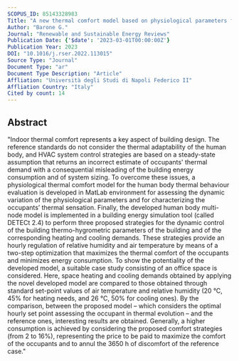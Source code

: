 ```yaml
---
SCOPUS_ID: 85143328983
Title: "A new thermal comfort model based on physiological parameters for the smart design and control of energy-efficient HVAC systems"
Author: "Barone G."
Journal: "Renewable and Sustainable Energy Reviews"
Publication Date: {'$date': '2023-03-01T00:00:00Z'}
Publication Year: 2023
DOI: "10.1016/j.rser.2022.113015"
Source Type: "Journal"
Document Type: "ar"
Document Type Description: "Article"
Affliation: "Università degli Studi di Napoli Federico II"
Affliation Country: "Italy"
Cited by count: 14
---
```


## Abstract
"Indoor thermal comfort represents a key aspect of building design. The reference standards do not consider the thermal adaptability of the human body, and HVAC system control strategies are based on a steady-state assumption that returns an incorrect estimate of occupants' thermal demand with a consequential misleading of the building energy consumption and of system sizing. To overcome these issues, a physiological thermal comfort model for the human body thermal behaviour evaluation is developed in MatLab environment for assessing the dynamic variation of the physiological parameters and for characterizing the occupants’ thermal sensation. Finally, the developed human body multi-node model is implemented in a building energy simulation tool (called DETECt 2.4) to perform three proposed strategies for the dynamic control of the building thermo-hygrometric parameters of the building and of the corresponding heating and cooling demands. These strategies provide an hourly regulation of relative humidity and air temperature by means of a two-step optimization that maximizes the thermal comfort of the occupants and minimizes energy consumption. To show the potentiality of the developed model, a suitable case study consisting of an office space is considered. Here, space heating and cooling demands obtained by applying the novel developed model are compared to those obtained through standard set-point values of air temperature and relative humidity (20 °C, 45% for heating needs, and 26 °C, 50% for cooling ones). By the comparison, between the proposed model – which considers the optimal hourly set point assessing the occupant in thermal evolution – and the reference ones, interesting results are obtained. Generally, a higher consumption is achieved by considering the proposed comfort strategies (from 2 to 16%), representing the price to be paid to maximize the comfort of the occupants and to annul the 3650 h of discomfort of the reference case."

